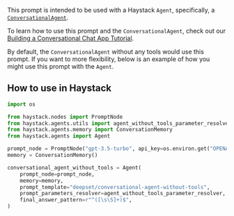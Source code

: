This prompt is intended to be used with a Haystack `Agent`, specifically, a [`ConversationalAgent`](https://docs.haystack.deepset.ai/docs/agent#conversational-agent).

To learn how to use this prompt and the `ConversationalAgent`, check out our [Building a Conversational Chat App Tutorial](https://haystack.deepset.ai/tutorials/24_building_chat_app).

By default, the `ConversationalAgent` without any tools would use this prompt. If you want to more flexibility, below is an example of how you might use this prompt with the `Agent`.

## How to use in Haystack

```python
import os

from haystack.nodes import PromptNode
from haystack.agents.utils import agent_without_tools_parameter_resolver
from haystack.agents.memory import ConversationMemory
from haystack.agents import Agent

prompt_node = PromptNode("gpt-3.5-turbo", api_key=os.environ.get("OPENAI_API_KEY"), max_length=256)
memory = ConversationMemory()

conversational_agent_without_tools = Agent(
    prompt_node=prompt_node,
    memory=memory,
    prompt_template="deepset/conversational-agent-without-tools",
    prompt_parameters_resolver=agent_without_tools_parameter_resolver,
    final_answer_pattern=r"^([\s\S]+)$",
)
```